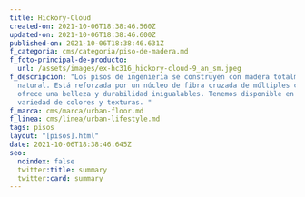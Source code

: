 ```yaml
---
title: Hickory-Cloud
created-on: 2021-10-06T18:38:46.560Z
updated-on: 2021-10-06T18:38:46.600Z
published-on: 2021-10-06T18:38:46.631Z
f_categoria: cms/categoria/piso-de-madera.md
f_foto-principal-de-producto:
  url: /assets/images/ex-hc316_hickory-cloud-9_an_sm.jpeg
f_descripcion: "Los pisos de ingeniería se construyen con madera totalmente
  natural. Está reforzada por un núcleo de fibra cruzada de múltiples capas, que
  ofrece una belleza y durabilidad inigualables. Tenemos disponible en una
  variedad de colores y texturas. "
f_marca: cms/marca/urban-floor.md
f_linea: cms/linea/urban-lifestyle.md
tags: pisos
layout: "[pisos].html"
date: 2021-10-06T18:38:46.645Z
seo:
  noindex: false
  twitter:title: summary
  twitter:card: summary
---
```

